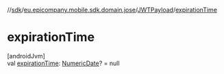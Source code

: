 //[sdk](../../../index.md)/[eu.epicompany.mobile.sdk.domain.jose](../index.md)/[JWTPayload](index.md)/[expirationTime](expiration-time.md)

# expirationTime

[androidJvm]\
val [expirationTime](expiration-time.md): [NumericDate](../-numeric-date/index.md)? = null
